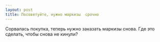 ```yaml
---
layout: post 
title: Посоветуйте, нужно маркизы  срочно 
--- 
```

Сорвалась покупка, теперь нужно заказать маркизы  снова. Где это сделать, чтобы снова не кинули?